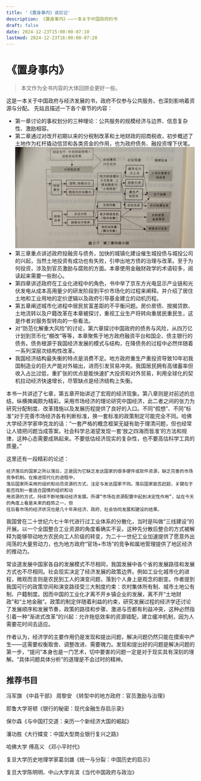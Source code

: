 ```yaml
---
title: '《置身事内》读后记'
description: 《置身事内》——一本关于中国政府的书
draft: false
date: 2024-12-23T15:00:00-07:10
lastmod: 2024-12-23T16:00:00-07:20
---
```

# 《置身事内》
>本文作为全书内容的大体回顾会更好一些。   

这是一本关于中国政府与经济发展的书，政府不仅参与公共服务，也深刻影响着资源与分配。
先姑且描述一下各个章节的内容：
- 第一章讨论的事权划分的三种理论：公共服务的规模经济与边界、信息复杂性、激励相容。
- 第二章通过对改开初期以来的分税制改革和土地财政的招商税收，初步概述了土地作为杠杆撬动信贷和各类资金的作用，也为政府债务、融投资埋下伏笔。
![](attachment/434d3e44add533653b9f0609e62e7d9c.jpg)
- 第三章重点讲述政府投融资与债务，加快的城镇化建设催生城投债与城投公司的兴起，当然土地投资有成功也有失败，引申出地方债的治理与改革。至于为何投资，涉及到官员激励与腐败的方面。本章使用金融财政学的术语较多，阅读起来需要一些耐心。
- 第四章讲述政府在工业化进程中的角色，书中举了京东方光电显示产业链和光伏发电从成本高用量少的研发阶段到平价市场化的过程来阐释。并介绍了居住土地和工业用地的定价逻辑以及政府引导基金建立的动机历程。
- 第五章阐述城市化进程中居民贫富差距的不平衡问题。房价房债、按揭贷款、土地流转以及户籍改革在本章被探讨，重视工业生产将转向重居民重民生，这是作者对服务型转向的一些看法。
- 对“防范化解重大风险”的讨论，第六章探讨中国政府的债务与风险，从四万亿计划到货币化“棚改”等等，本章聚焦于地方政府融资平台和国企、债主银行的债务。债务根源于我国经济发展的模式与结构，在降债务的过程中必然伴随着一系列深层次结构性改革。
- 我国经济结构最失衡的特点是消费不足。地方政府重生产重投资导致10年初我国制造业的巨大产能对外输出，进而引发贸易冲突。我国居民拥有高储蓄率但收入占比过低，重扩张的优点是能快速扩大投资和对外贸易，利用全球化的契机拉动经济快速增长，尽管缺点是经济结构上失衡。

本书一共讲述了七章，第五章开始讲述了宏观的经济现象。第八章则是对前述的总结，纵横捭阖颇为精彩。采用市场经济的理论研究中国经济，此二者之间的张力为研究分配制度、改革措施以及发展历程提供了良好的入口。不同“假想”、不同“标准”对于完善市场经济各有判断标准，换一套标准的政策制定可能完全不同。哈佛大学经济学家申克龙的话：“一套严格的概念框架无疑有助于理清问题，但也经常让人错把问题当成答案。社会科学总渴望发现一套‘放之四海而皆准’的方法和规律，这种心态需要成熟起来。不要低估经济现实的复杂性，也不要高估科学工具的质量。”

这里还有一段精彩的论述：

```
经济落后的国家之所以落后，正是因为它缺乏发达国家的很多硬件或软件资源，缺乏完善的市场竞争机制。在推进现代化的进程中，
落后国家所采用的组织和动员资源的方式，注定与发达国家不同。落后国家能否赶超，关键在于能否找到一套适合国情的组织和动
用资源的方式，持续不断地推动经济发展。所谓“市场在资源配置中起到决定性作用”，站在今天的角度上看是未来的趋势之一，但
往后看市场的经济状况也是几十年来经济、政府、社会协同发展和建设的结果。
```


我国曾在二十世纪六七十年代进行过工业体系的分散化，当时是叫做“三线建设”的开展。以一个全国整合工业资源的角度看确实不妥。这种先分散后整合的方式被解释为能够带动地方农民向工人阶级的转变，为二十一世纪工业加速提供了愿意外出闯荡的大量劳动力，也为地方政府“官场+市场”的竞争和属地管理提供了地区经济的推动力。

常谈道发展中国家各自的发展模式不尽相同，我国发展中各个省的发展路径和发展方式也不尽相同。社会现实决定了经济发展的政策边界。例如工业化城市化的进程，微观而言则是农民到工人的演变问题，落到个人身上是观念的剧变。作者提到我国可行的政策空间和演变路径受三大制度约束：农村集体所有制、城市土地公有制、户籍制度。因而中国的工业化才离不开乡镇企业的发展，离不开“土地财政”和“土地金融”。政策的制定伴随着利益的约束，研究发展过程的经济学还讨论了发展顺序和发展节奏，政策的路径和步骤、激进与否都有利益冲突，这种必然指引着一种“渐进式改革”的兴起：允许拖低效率的资源错配，建立缓冲机制，因为人需要花时间去适应。

作者认为，经济学的主要作用仍是发现和提出问题，解决问题仍然只能在摸索中产生——这需要权衡取舍、调整改进、需要魄力。发现和提出好的问题是解决问题的第一步，“提问”本身也是一门艺术，切中要害的问题一定是对于现实具有深刻的理解。“具体问题具体分析”的道理是不会过时的精神。
## 推荐书目
冯军旗 《中县干部》 周黎安 《转型中的地方政府：官员激励与治理》

耶鲁大学哥顿《银行的秘密：现代金融生存启示录》

保尔森《与中国打交道：亲历一个新经济大国的崛起》

潘功胜《大行蝶变：中国大型商业银行复兴之路》

哈佛大学 傅高义 《邓小平时代》

复旦大学历史地理学家葛剑雄《统一与分裂：中国历史的启示》

复旦大学陈明明、中山大学肖滨《当代中国政府与政治》
